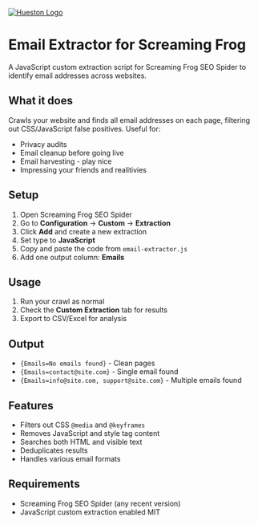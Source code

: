 [![Hueston Logo](https://hueston.co/wp-content/uploads/hueston-light-logo-80px.svg)](https://hueston.co)

# Email Extractor for Screaming Frog

A JavaScript custom extraction script for Screaming Frog SEO Spider to identify email addresses across websites.

## What it does

Crawls your website and finds all email addresses on each page, filtering out CSS/JavaScript false positives. Useful for:

- Privacy audits
- Email cleanup before going live
- Email harvesting - play nice 
- Impressing your friends and realitivies 

## Setup

1. Open Screaming Frog SEO Spider
2. Go to **Configuration** → **Custom** → **Extraction**
3. Click **Add** and create a new extraction
4. Set type to **JavaScript**
5. Copy and paste the code from `email-extractor.js`
6. Add one output column: **Emails**

## Usage

1. Run your crawl as normal
2. Check the **Custom Extraction** tab for results
3. Export to CSV/Excel for analysis

## Output

- `{Emails=No emails found}` - Clean pages
- `{Emails=contact@site.com}` - Single email found  
- `{Emails=info@site.com, support@site.com}` - Multiple emails found

## Features

- Filters out CSS `@media` and `@keyframes` 
- Removes JavaScript and style tag content
- Searches both HTML and visible text
- Deduplicates results
- Handles various email formats

## Requirements

- Screaming Frog SEO Spider (any recent version)
- JavaScript custom extraction enabled
MIT
